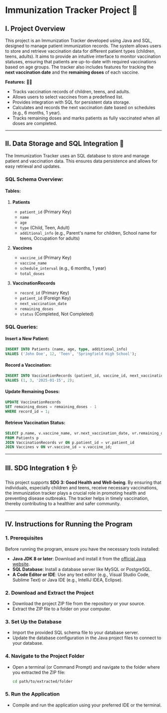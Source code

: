# Immunization Tracker Project   🏥

## I. Project Overview   

This project is an Immunization Tracker developed using Java and SQL, designed to manage patient immunization records. The system allows users to store and retrieve vaccination data for different patient types (children, teens, adults). It aims to provide an intuitive interface to monitor vaccination statuses, ensuring that patients are up-to-date with required vaccinations based on age groups. The tracker also includes features for tracking the **next vaccination date** and the **remaining doses** of each vaccine.

**Features:** 💉💉
- Tracks vaccination records of children, teens, and adults.
- Allows users to select vaccines from a predefined list.
- Provides integration with SQL for persistent data storage.
- Calculates and records the next vaccination date based on schedules (e.g., 6 months, 1 year).
- Tracks remaining doses and marks patients as fully vaccinated when all doses are completed.

---

## II. Data Storage and SQL Integration 📂

The Immunization Tracker uses an SQL database to store and manage patient and vaccination data. This ensures data persistence and allows for easy retrieval and updates.

### SQL Schema Overview:

#### Tables:
1. **Patients**
   - `patient_id` (Primary Key)
   - `name`
   - `age`
   - `type` (Child, Teen, Adult)
   - `additional_info` (e.g., Parent's name for children, School name for teens, Occupation for adults)

2. **Vaccines**
   - `vaccine_id` (Primary Key)
   - `vaccine_name`
   - `schedule_interval` (e.g., 6 months, 1 year)
   - `total_doses`

3. **VaccinationRecords**
   - `record_id` (Primary Key)
   - `patient_id` (Foreign Key)
   - `next_vaccination_date`
   - `remaining_doses`
   - `status` (Completed, Not Completed)

### SQL Queries:

#### Insert a New Patient:
```sql
INSERT INTO Patients (name, age, type, additional_info) 
VALUES ('John Doe', 12, 'Teen', 'Springfield High School');
```

#### Record a Vaccination:
```sql
INSERT INTO VaccinationRecords (patient_id, vaccine_id, next_vaccination_date, remaining_doses) 
VALUES (1, 3, '2025-01-15', 2);
```

#### Update Remaining Doses:
```sql
UPDATE VaccinationRecords 
SET remaining_doses = remaining_doses - 1 
WHERE record_id = 1;
```

#### Retrieve Vaccination Status:
```sql
SELECT p.name, v.vaccine_name, vr.next_vaccination_date, vr.remaining_doses 
FROM Patients p 
JOIN VaccinationRecords vr ON p.patient_id = vr.patient_id 
JOIN Vaccines v ON vr.vaccine_id = v.vaccine_id;
```

---

## III. SDG Integration ⚕️ 🩺

This project supports **SDG 3: Good Health and Well-being**. By ensuring that individuals, especially children and teens, receive necessary vaccinations, the immunization tracker plays a crucial role in promoting health and preventing disease outbreaks. The tracker helps in timely vaccination, thereby contributing to a healthier and safer community.

---

## IV. Instructions for Running the Program

### 1. **Prerequisites**
   Before running the program, ensure you have the necessary tools installed:
   - **Java JDK 8 or later**: Download and install it from the [official Java website](https://www.oracle.com/java/technologies/javase-jdk8-downloads.html).
   - **SQL Database**: Install a database server like MySQL or PostgreSQL.
   - **A Code Editor or IDE**: Use any text editor (e.g., Visual Studio Code, Sublime Text) or Java IDE (e.g., IntelliJ IDEA, Eclipse).

### 2. **Download and Extract the Project**
   - Download the project ZIP file from the repository or your source.
   - Extract the ZIP file to a folder on your computer.

### 3. **Set Up the Database**
   - Import the provided SQL schema file to your database server.
   - Update the database configuration in the Java project files to connect to your database.

### 4. **Navigate to the Project Folder**
   - Open a terminal (or Command Prompt) and navigate to the folder where you extracted the ZIP file:
     ```bash
     cd path/to/extracted/folder
     ```

### 5. **Run the Application**
   - Compile and run the application using your preferred IDE or the terminal.